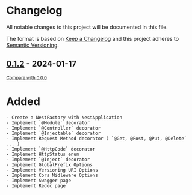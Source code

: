 # Changelog

All notable changes to this project will be documented in this file.

The format is based on [Keep a Changelog](http://keepachangelog.com/en/1.0.0/)
and this project adheres to [Semantic Versioning](http://semver.org/spec/v2.0.0.html).

## [0.1.2]() - 2024-01-17

<small>[Compare with 0.0.0]()</small>

# Added

    - Create a NestFactory with NestApplication
    - Implement `@Module` decorator
    - Implement `@Controller` decorator
    - Implement `@Injectable` decorator
    - Implement Request Method decorator ( `@Get, @Post, @Put, @Delete` ... )
    - Implement `@HttpCode` decorator
    - Implement HttpStatus enum
    - Implement `@Inject` decorator
    - Implement GlobalPrefix Options
    - Implement Versioning URI Options
    - Implement Cors Midleware Options
    - Implement Swagger page
    - Implement Redoc page